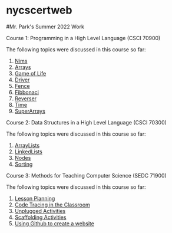# nycscertweb

#Mr. Park's Summer 2022 Work


Course 1: Programming in a High Level Language (CSCI 70900)

  The following topics were discussed in this course so far:
  1. [Nims](https://replit.com/@michaelpark677/cohort-3-summer-work-michaelpark677-1#programming/1/Nim.java)
  2. [Arrays](https://replit.com/@michaelpark677/cohort-3-summer-work-michaelpark677-1#programming/2/ArrayPractice.java)  
  3. [Game of Life](https://replit.com/@michaelpark677/cohort-3-summer-work-michaelpark677-1#programming/3/Cgol.java) 
  4. [Driver](https://replit.com/@michaelpark677/cohort-3-summer-work-michaelpark677-1#programming/5/Driver.java)  
  5. [Fence](https://replit.com/@michaelpark677/cohort-3-summer-work-michaelpark677-1#programming/5/Fence.java)  
  6. [Fibbonaci](https://replit.com/@michaelpark677/cohort-3-summer-work-michaelpark677-1#programming/5/Fib.java)  
  7. [Reverser](https://replit.com/@michaelpark677/cohort-3-summer-work-michaelpark677-1#programming/5/Reverser.java)  
  8. [Time](https://replit.com/@michaelpark677/cohort-3-summer-work-michaelpark677-1#programming/5/Time.java)  
  9. [SuperArrays](https://replit.com/@michaelpark677/cohort-3-summer-work-michaelpark677-1#programming/6/SuperArray.java)


Course 2: Data Structures in a High Level Language (CSCI 70300)

The following topics were discussed in this course so far:
  1. [ArrayLists](https://replit.com/@michaelpark677/cohort-3-summer-work-michaelpark677-1#ds/arrayLists/AlPractice.java)  
  2. [LinkedLists](https://replit.com/@michaelpark677/cohort-3-summer-work-michaelpark677-1#ds/LinkedLists/LinkedList.java)  
  3. [Nodes](https://replit.com/@michaelpark677/cohort-3-summer-work-michaelpark677-1#ds/LinkedLists/Node.java)  
  4. [Sorting](https://replit.com/@michaelpark677/cohort-3-summer-work-michaelpark677-1#ds/Sorting/SortSearch.java)

Course 3: Methods for Teaching Computer Science (SEDC 71900)

The following topics were discussed in this course so far:

  1. [Lesson Planning](https://replit.com/@michaelpark677/cohort-3-summer-work-michaelpark677-1#methods/02_livecode_java.txt)  
  2. [Code Tracing in the Classroom](https://replit.com/@michaelpark677/cohort-3-summer-work-michaelpark677-1#methods/03_Trace.txt)  
  3. [Unplugged Activities](https://replit.com/@michaelpark677/cohort-3-summer-work-michaelpark677-1#methods/04_unplugged.md)  
  4. [Scaffolding Activities](https://replit.com/@michaelpark677/cohort-3-summer-work-michaelpark677-1#methods/06_scaffolding_activity.py)  
  5. [Using Github to create a website](https://github.com/michaelpark677/nycscertweb/edit/main/README.md)
